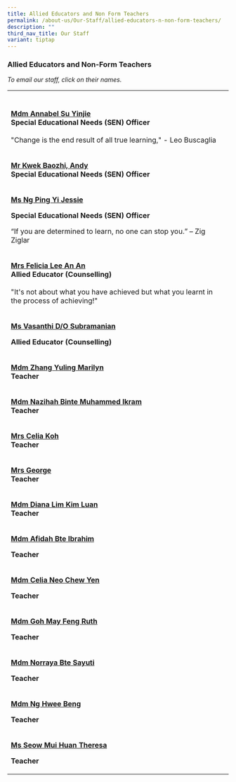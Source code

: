 ```yaml
---
title: Allied Educators and Non Form Teachers
permalink: /about-us/Our-Staff/allied-educators-n-non-form-teachers/
description: ""
third_nav_title: Our Staff
variant: tiptap
---
```

<h3>Allied Educators and Non-Form Teachers</h3>
<p><em>To email our staff, click on their names.</em>
</p>
<table style="minWidth: 50px">
<colgroup>
<col>
<col>
</colgroup>
<tbody>
<tr>
<th rowspan="1" colspan="1">
<p></p>
</th>
<th rowspan="1" colspan="1">
<p></p>
</th>
</tr>
<tr>
<td rowspan="1" colspan="1">
<p><strong><a href="mailto:su_yin_jie@schools.gov.sg" rel="noopener noreferrer nofollow" target="_blank">Mdm Annabel Su Yinjie</a></strong> 
<br><strong>Special Educational Needs (SEN) Officer</strong> 
<br>
<br>"Change is the end result of all true learning," - Leo Buscaglia</p>
</td>
<td rowspan="1" colspan="1">
<p></p>
</td>
</tr>
<tr>
<td rowspan="1" colspan="1">
<p><strong><a href="mailto:kwek_baozhi_andy@moe.edu.sg" rel="noopener noreferrer nofollow" target="_blank">Mr Kwek Baozhi, Andy</a></strong>
<br><strong>Special Educational Needs (SEN) Officer</strong> 
</p>
</td>
<td rowspan="1" colspan="1">
<p></p>
</td>
</tr>
<tr>
<td rowspan="1" colspan="1">
<p><strong><a href="mailto:Ng_Ping_Yi_Jessie@schools.gov.sg" rel="noopener noreferrer nofollow" target="_blank">Ms Ng Ping Yi Jessie</a></strong>
</p>
<p><strong>Special Educational Needs (SEN) Officer</strong>
</p>
<p></p>
<p>“If you are determined to learn, no one can stop you.” – Zig Ziglar</p>
<p></p>
</td>
<td rowspan="1" colspan="1">
<p></p>
</td>
</tr>
<tr>
<td rowspan="1" colspan="1">
<p><strong><a href="mailto:ang_an_an_felicia@schools.gov.sg" rel="noopener noreferrer nofollow" target="_blank">Mrs Felicia Lee An An</a></strong> 
<br><strong>Allied Educator (Counselling)</strong> 
<br>
<br>"It's not about what you have achieved but what you learnt in the process
of achieving!"</p>
</td>
<td rowspan="1" colspan="1">
<p></p>
</td>
</tr>
<tr>
<td rowspan="1" colspan="1">
<p><strong><a href="mailto:Vasanthi_Subramanian_A@schools.gov.sg" rel="noopener noreferrer nofollow" target="_blank">Ms Vasanthi D/O Subramanian</a></strong>
</p>
<p><strong>Allied Educator (Counselling)</strong>
</p>
</td>
<td rowspan="1" colspan="1">
<p></p>
</td>
</tr>
<tr>
<td rowspan="1" colspan="1">
<p><strong><a href="mailto:zhang_yuling_marilyn@moe.edu.sg" rel="noopener noreferrer nofollow" target="_blank">Mdm Zhang Yuling Marilyn</a></strong> 
<br><strong>Teacher</strong>
</p>
</td>
<td rowspan="1" colspan="1">
<p></p>
</td>
</tr>
<tr>
<td rowspan="1" colspan="1">
<p><strong><a href="mailto:nazihah_muhammed_ikram@moe.edu.sg" rel="noopener noreferrer nofollow" target="_blank">Mdm Nazihah Binte Muhammed Ikram</a></strong> 
<br><strong>Teacher</strong>
</p>
</td>
<td rowspan="1" colspan="1">
<p></p>
</td>
</tr>
<tr>
<td rowspan="1" colspan="1">
<p><strong><a href="mailto:neo_chew_yen@moe.edu.sg" rel="noopener noreferrer nofollow" target="_blank">Mrs Celia Koh</a></strong> 
<br><strong>Teacher</strong>
</p>
</td>
<td rowspan="1" colspan="1">
<p></p>
</td>
</tr>
<tr>
<td rowspan="1" colspan="1">
<p><strong><a href="mailto:ng_han_jun@moe.edu.sg" rel="noopener noreferrer nofollow" target="_blank">Mrs George</a></strong> 
<br><strong>Teacher</strong>
</p>
</td>
<td rowspan="1" colspan="1">
<p></p>
</td>
</tr>
<tr>
<td rowspan="1" colspan="1">
<p><strong><a href="mailto:lim_kim_luan@moe.edu.sg" rel="noopener noreferrer nofollow" target="_blank">Mdm Diana Lim Kim Luan</a></strong> 
<br><strong>Teacher</strong>
</p>
</td>
<td rowspan="1" colspan="1">
<p></p>
</td>
</tr>
<tr>
<td rowspan="1" colspan="1">
<p><strong><a href="mailto:afidah_ibrahim@moe.edu.sg" rel="noopener noreferrer nofollow" target="_blank">Mdm Afidah Bte Ibrahim</a></strong>
</p>
<p><strong>Teacher</strong>
</p>
</td>
<td rowspan="1" colspan="1">
<p></p>
</td>
</tr>
<tr>
<td rowspan="1" colspan="1">
<p><strong><a href="mailto:neo_chew_yen@moe.edu.sg" rel="noopener noreferrer nofollow" target="_blank">Mdm Celia Neo Chew Yen</a></strong>
</p>
<p><strong>Teacher</strong>
</p>
</td>
<td rowspan="1" colspan="1">
<p></p>
</td>
</tr>
<tr>
<td rowspan="1" colspan="1">
<p><strong><a href="mailto:ruth_goh@moe.edu.sg" rel="noopener noreferrer nofollow" target="_blank">Mdm Goh May Feng Ruth</a></strong>
</p>
<p><strong>Teacher</strong>
</p>
</td>
<td rowspan="1" colspan="1">
<p></p>
</td>
</tr>
<tr>
<td rowspan="1" colspan="1">
<p><strong><a href="mailto:norraya_sayuti@moe.edu.sg" rel="noopener noreferrer nofollow" target="_blank">Mdm Norraya Bte Sayuti</a></strong>
</p>
<p><strong>Teacher</strong>
</p>
</td>
<td rowspan="1" colspan="1">
<p></p>
</td>
</tr>
<tr>
<td rowspan="1" colspan="1">
<p><strong><a href="mailto:ng_hwee_beng@moe.edu.sg" rel="noopener noreferrer nofollow" target="_blank">Mdm Ng Hwee Beng</a></strong>
</p>
<p><strong>Teacher</strong>
</p>
</td>
<td rowspan="1" colspan="1">
<p></p>
</td>
</tr>
<tr>
<td rowspan="1" colspan="1">
<p><strong><a href="mailto:seow_mui_huan_theresa@moe.edu.sg" rel="noopener noreferrer nofollow" target="_blank">Ms Seow Mui Huan Theresa</a></strong>
</p>
<p><strong>Teacher</strong>
</p>
</td>
<td rowspan="1" colspan="1">
<p></p>
</td>
</tr>
</tbody>
</table>
<p></p>
